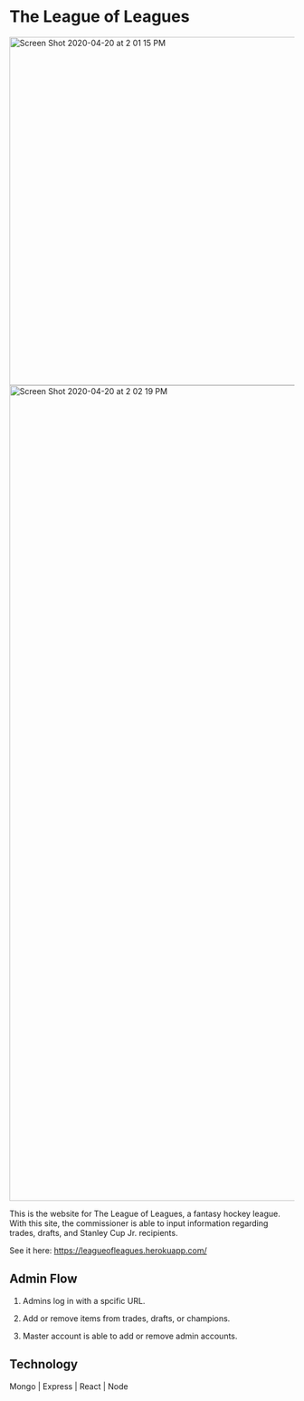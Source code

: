 # The League of Leagues

<img width="615" alt="Screen Shot 2020-04-20 at 2 01 15 PM" src="https://user-images.githubusercontent.com/53237744/79799641-a4bfc200-830f-11ea-8434-38f9e5b4a004.png">

<img width="1440" alt="Screen Shot 2020-04-20 at 2 02 19 PM" src="https://user-images.githubusercontent.com/53237744/79799975-3f200580-8310-11ea-8d25-88212af2ae0d.png">

This is the website for The League of Leagues, a fantasy hockey league. With this site, the commissioner is able to input information regarding trades, drafts, and Stanley Cup Jr. recipients.

See it here: https://leagueofleagues.herokuapp.com/

## Admin Flow
1. Admins log in with a spcific URL.

2. Add or remove items from trades, drafts, or champions.

3. Master account is able to add or remove admin accounts.

## Technology

Mongo | Express | React | Node